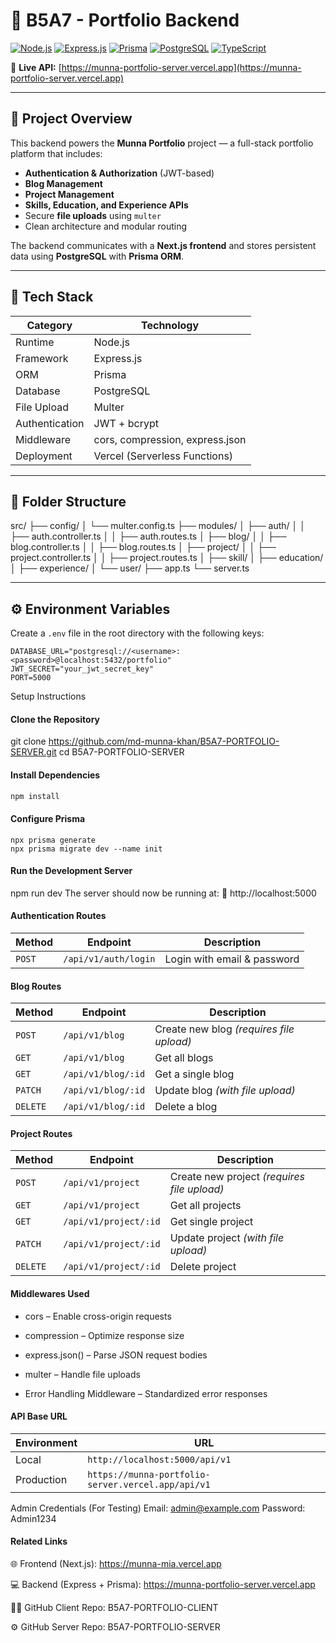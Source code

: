# 🧠 B5A7 - Portfolio Backend

[![Node.js](https://img.shields.io/badge/Backend-Node.js-green?logo=node.js)]()
[![Express.js](https://img.shields.io/badge/Framework-Express.js-lightgrey?logo=express)]()
[![Prisma](https://img.shields.io/badge/ORM-Prisma-blue?logo=prisma)]()
[![PostgreSQL](https://img.shields.io/badge/Database-PostgreSQL-blue?logo=postgresql)]()
[![TypeScript](https://img.shields.io/badge/Language-TypeScript-blue?logo=typescript)]()

🚀 **Live API:** [https://munna-portfolio-server.vercel.app](https://munna-portfolio-server.vercel.app)

---

## 📘 Project Overview

This backend powers the **Munna Portfolio** project — a full-stack portfolio platform that includes:

- **Authentication & Authorization** (JWT-based)
- **Blog Management**
- **Project Management**
- **Skills, Education, and Experience APIs**
- Secure **file uploads** using `multer`
- Clean architecture and modular routing

The backend communicates with a **Next.js frontend** and stores persistent data using **PostgreSQL** with **Prisma ORM**.

---

## 🧩 Tech Stack

| Category | Technology |
|-----------|-------------|
| Runtime | Node.js |
| Framework | Express.js |
| ORM | Prisma |
| Database | PostgreSQL |
| File Upload | Multer |
| Authentication | JWT + bcrypt |
| Middleware | cors, compression, express.json |
| Deployment | Vercel (Serverless Functions) |

---

## 📁 Folder Structure

src/
├── config/
│ └── multer.config.ts
├── modules/
│ ├── auth/
│ │ ├── auth.controller.ts
│ │ ├── auth.routes.ts
│ ├── blog/
│ │ ├── blog.controller.ts
│ │ ├── blog.routes.ts
│ ├── project/
│ │ ├── project.controller.ts
│ │ ├── project.routes.ts
│ ├── skill/
│ ├── education/
│ ├── experience/
│ └── user/
├── app.ts
└── server.ts



---

## ⚙️ Environment Variables

Create a `.env` file in the root directory with the following keys:

```env
DATABASE_URL="postgresql://<username>:<password>@localhost:5432/portfolio"
JWT_SECRET="your_jwt_secret_key"
PORT=5000
```

Setup Instructions
####  Clone the Repository

git clone https://github.com/md-munna-khan/B5A7-PORTFOLIO-SERVER.git
cd B5A7-PORTFOLIO-SERVER

#### Install Dependencies
```ts
npm install
```
#### Configure Prisma
```
npx prisma generate
npx prisma migrate dev --name init
```
#### Run the Development Server
npm run dev
The server should now be running at:
🔗 http://localhost:5000


#### Authentication Routes
| Method | Endpoint             | Description                 |
| ------ | -------------------- | --------------------------- |
| `POST` | `/api/v1/auth/login` | Login with email & password |


#### Blog Routes
| Method   | Endpoint           | Description                              |
| -------- | ------------------ | ---------------------------------------- |
| `POST`   | `/api/v1/blog`     | Create new blog *(requires file upload)* |
| `GET`    | `/api/v1/blog`     | Get all blogs                            |
| `GET`    | `/api/v1/blog/:id` | Get a single blog                        |
| `PATCH`  | `/api/v1/blog/:id` | Update blog *(with file upload)*         |
| `DELETE` | `/api/v1/blog/:id` | Delete a blog                            |

#### Project Routes
| Method   | Endpoint              | Description                                 |
| -------- | --------------------- | ------------------------------------------- |
| `POST`   | `/api/v1/project`     | Create new project *(requires file upload)* |
| `GET`    | `/api/v1/project`     | Get all projects                            |
| `GET`    | `/api/v1/project/:id` | Get single project                          |
| `PATCH`  | `/api/v1/project/:id` | Update project *(with file upload)*         |
| `DELETE` | `/api/v1/project/:id` | Delete project                              |

####  Middlewares Used

- cors – Enable cross-origin requests

- compression – Optimize response size

- express.json() – Parse JSON request bodies

- multer – Handle file uploads

- Error Handling Middleware – Standardized error responses

#### API Base URL
| Environment | URL                                                |
| ----------- | -------------------------------------------------- |
| Local       | `http://localhost:5000/api/v1`                     |
| Production  | `https://munna-portfolio-server.vercel.app/api/v1` |

Admin Credentials (For Testing)
Email: admin@example.com
Password: Admin1234


#### Related Links

🌐 Frontend (Next.js): https://munna-mia.vercel.app

💻 Backend (Express + Prisma): https://munna-portfolio-server.vercel.app

🧑‍💼 GitHub Client Repo: B5A7-PORTFOLIO-CLIENT

⚙️ GitHub Server Repo: B5A7-PORTFOLIO-SERVER